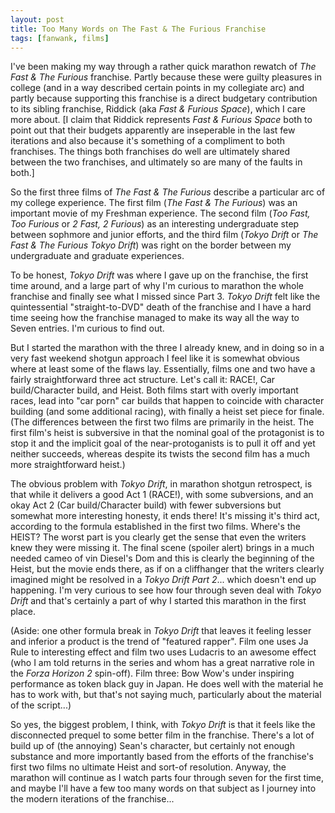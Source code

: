 ```yaml
---
layout: post
title: Too Many Words on The Fast & The Furious Franchise
tags: [fanwank, films]
---
```


I've been making my way through a rather quick marathon rewatch of *The Fast & The Furious* franchise.
Partly because these were guilty pleasures in college (and in a way described certain points in my
collegiate arc) and partly because supporting this franchise is a direct budgetary contribution to its
sibling franchise, Riddick (aka *Fast & Furious Space*), which I care more about. [I claim that Riddick
represents *Fast & Furious Space* both to point out that their budgets apparently are inseperable in the
last few iterations and also because it's something of a compliment to both franchises. The things both
franchises do well are ultimately shared between the two franchises, and ultimately so are many of the
faults in both.]

So the first three films of *The Fast & The Furious* describe a particular arc of my college experience.
The first film (*The Fast & The Furious*) was an important movie of my Freshman experience. The second film
(*Too Fast, Too Furious* or *2 Fast, 2 Furious*) as an interesting undergraduate step between sophmore and
junior efforts, and the third film (*Tokyo Drift* or *The Fast & The Furious Tokyo Drift*) was right on the
border between my undergraduate and graduate experiences.

To be honest, *Tokyo Drift* was where I gave up on the franchise, the first time around, and a large part of
why I'm curious to marathon the whole franchise and finally see what I missed since Part 3. *Tokyo Drift* felt
like the quintessential "straight-to-DVD" death of the franchise and I have a hard time seeing how the franchise
managed to make its way all the way to Seven entries. I'm curious to find out.

But I started the marathon with the three I already knew, and in doing so in a very fast weekend shotgun approach
I feel like it is somewhat obvious where at least some of the flaws lay. Essentially, films one and two have a
fairly straightforward three act structure. Let's call it: RACE!, Car build/Character build, and Heist. Both
films start with overly important races, lead into "car porn" car builds that happen to coincide with character
building (and some additional racing), with finally a heist set piece for finale. (The differences between the
first two films are primarily in the heist. The first film's heist is subversive in that the nominal goal of
the protagonist is to stop it and the implicit goal of the near-protoganists is to pull it off and yet neither
succeeds, whereas despite its twists the second film has a much more straightforward heist.)

The obvious problem with *Tokyo Drift*, in marathon shotgun retrospect, is that while it delivers a good Act 1 (RACE!),
with some subversions, and an okay Act 2 (Car build/Character build) with fewer subversions but somewhat more
interesting honesty, it ends there! It's missing it's third act, according to the formula established in the first
two films. Where's the HEIST? The worst part is you clearly get the sense that even the writers knew they were
missing it. The final scene (spoiler alert) brings in a much needed cameo of vin Diesel's Dom and this is clearly
the beginning of the Heist, but the movie ends there, as if on a cliffhanger that the writers clearly imagined
might be resolved in a *Tokyo Drift Part 2*... which doesn't end up happening. I'm very curious to see how four
through seven deal with *Tokyo Drift* and that's certainly a part of why I started this marathon in the first
place.

(Aside: one other formula break in *Tokyo Drift* that leaves it feeling lesser and inferior a product is the trend
of "featured rapper". Film one uses Ja Rule to interesting effect and film two uses Ludacris to an awesome effect (who
I am told returns in the series and whom has a great narrative role in the *Forza Horizon 2* spin-off).
Film three: Bow Wow's under inspiring performance as token black guy in Japan. He does well with the material he
has to work with, but that's not saying much, particularly about the material of the script...)

So yes, the biggest problem, I think, with *Tokyo Drift* is that it feels like the disconnected prequel to some better film
in the franchise. There's a lot of build up of (the annoying) Sean's character, but certainly not enough substance
and more importantly based from the efforts of the franchise's first two films no ultimate Heist and sort-of resolution.
Anyway, the marathon will continue as I watch parts four through seven for the first time, and maybe I'll have a
few too many words on that subject as I journey into the modern iterations of the franchise...
